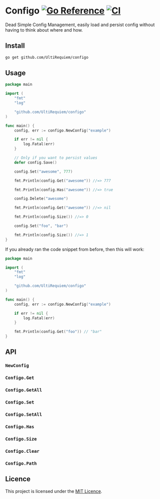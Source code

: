 # Configo [![Go Reference](https://pkg.go.dev/badge/github.com/UltiRequiem/configo.svg)](https://pkg.go.dev/github.com/UltiRequiem/configo) [![CI](https://github.com/UltiRequiem/configo/workflows/CI/badge.svg)](https://github.com/UltiRequiem/configo/actions/workflows/ci.yaml)

Dead Simple Config Management, easily load and persist config without having to think about where and how.

## Install

```bash
go get github.com/UltiRequiem/configo
```

## Usage

```go
package main

import (
	"fmt"
	"log"

	"github.com/UltiRequiem/configo"
)

func main() {
	config, err := configo.NewConfig("example")

	if err != nil {
		log.Fatal(err)
	}

	// Only if you want to persist values
	defer config.Save()

	config.Set("awesome", 777)

	fmt.Println(config.Get("awesome")) //=> 777

	fmt.Println(config.Has("awesome")) //=> true

	config.Delete("awesome")

	fmt.Println(config.Get("awesome")) //=> nil

	fmt.Println(config.Size()) //=> 0

	config.Set("foo", "bar")

	fmt.Println(config.Size()) //=> 1
}
```

If you already ran the code snippet from before, then this will work:

```go
package main

import (
	"fmt"
	"log"

	"github.com/UltiRequiem/configo"
)

func main() {
	config, err := configo.NewConfig("example")

	if err != nil {
		log.Fatal(err)
	}

	fmt.Println(config.Get("foo")) // "bar"
}
```

## API

### `NewConfig`

### `Configo.Get`

### `Configo.GetAll`

### `Configo.Set`

### `Configo.SetAll`

### `Configo.Has`

### `Configo.Size`

### `Configo.Clear`

### `Configo.Path`

## Licence

This project is licensed under the [MIT Licence](./license).
